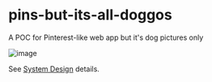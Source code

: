 # pins-but-its-all-doggos
A POC for Pinterest-like web app but it's dog pictures only

![image](https://user-images.githubusercontent.com/13144571/132617696-3a30574f-79e6-48d0-9843-ef55783bf22d.png)

See [System Design](https://github.com/wendyfu/pins-but-its-all-doggos/blob/master/system-design.md) details.
